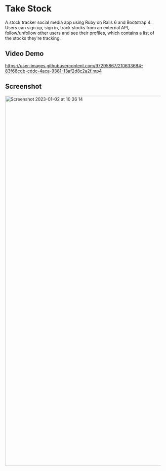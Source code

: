 # Take Stock

A stock tracker social media app using Ruby on Rails 6 and  Bootstrap 4. Users can sign up, sign in, track stocks from an external API, follow/unfollow other users and see their profiles, which contains a list of the stocks they're tracking.

## Video Demo

https://user-images.githubusercontent.com/97295867/210633684-83f68cdb-cddc-4aca-9381-13af2d8c2a2f.mp4

## Screenshot

<img width="1195" alt="Screenshot 2023-01-02 at 10 36 14" src="https://user-images.githubusercontent.com/97295867/210220390-f8238e61-e3fd-4f46-af13-b4d2a5554881.png">
